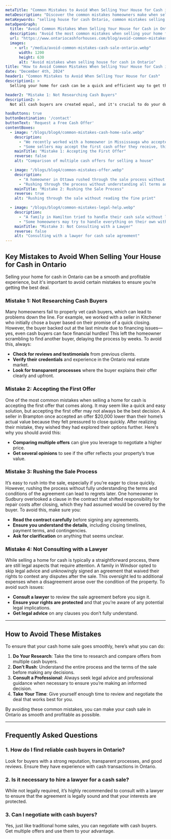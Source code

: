 ```yaml
---
metaTitle: "Common Mistakes to Avoid When Selling Your House for Cash in Ontario"
metaDescription: "Discover the common mistakes homeowners make when selling their house for cash in Ontario and learn how to avoid them for a smoother, faster sale."
metaKeywords: "selling house for cash Ontario, common mistakes selling home for cash, avoid mistakes cash home sale, sell house fast Ontario, cash buyers Ontario"
metaOpenGraph:
  title: "Avoid Common Mistakes When Selling Your House for Cash in Ontario"
  description: "Avoid the most common mistakes when selling your home for cash in Ontario. Learn essential tips to ensure a fast, smooth, and profitable sale."
  url: "https://www.ontariocashforhouses.com/blog/avoid-common-mistakes-selling-house-cash-ontario"
  images:
    - url: "/media/avoid-common-mistakes-cash-sale-ontario.webp"
      width: 1200
      height: 630
      alt: "Avoid mistakes when selling house for cash in Ontario"
title: "How to Avoid Common Mistakes When Selling Your House for Cash in Ontario"
date: "December 4th, 2024"
header1: "Common Mistakes to Avoid When Selling Your House for Cash"
description1: >
  Selling your home for cash can be a quick and efficient way to get the best value for your property, but it's important to avoid common mistakes during the process. Whether you're looking to sell your house quickly or simply want to skip the hassle of traditional real estate transactions, knowing what to watch out for can make all the difference. In this article, we’ll explore the most common mistakes homeowners make when selling for cash in Ontario and provide tips on how to avoid them.

header2: "Mistake 1: Not Researching Cash Buyers"
description2: >
  Not all cash buyers are created equal, and it's crucial to do your due diligence before agreeing to sell your home. Some buyers may not offer a fair price, while others may be untrustworthy or inexperienced. Researching potential cash buyers can help you avoid scams or lowball offers. Look for established buyers with a good reputation, transparency in their process, and a history of successful transactions in Ontario.

hasButtons: true
buttonDestination: '/contact'
buttonText: 'Request a Free Cash Offer'
contentBoxes:
  - image: "/blogs/blog4/common-mistakes-cash-home-sale.webp"
    description: 
      - "We recently worked with a homeowner in Mississauga who accepted the first cash offer they received. After signing the agreement, they realized they had sold their home for nearly 15% less than its market value, simply because they were eager to sell quickly. By taking a step back and comparing multiple offers, they could have earned significantly more from the sale. It’s always worth waiting to explore your options."
      - "Some sellers may accept the first cash offer they receive, thinking it’s the best deal available. However, by requesting multiple cash offers, you can make a more informed decision and avoid settling for less than your home is worth."
    mainTitle: "Mistake 1: Accepting the First Offer"
    reverse: false
    alt: "Comparison of multiple cash offers for selling a house"

  - image: "/blogs/blog4/common-mistakes-offer.webp"
    description: 
      - "A homeowner in Ottawa rushed through the sale process without reading the fine print of the contract. They later discovered that the buyer had included terms that delayed the payment by 30 days due to a clause in the agreement. This caused significant financial stress as they were relying on the funds to close a new purchase. Taking the time to review the details could have avoided this issue."
      - "Rushing through the process without understanding all terms and conditions can lead to regret down the line. Be sure to read the fine print of the agreement and clarify any questions before committing to the sale."
    mainTitle: "Mistake 2: Rushing the Sale Process"
    reverse: true
    alt: "Rushing through the sale without reading the fine print"

  - image: "/blogs/blog4/common-mistakes-legal-help.webp"
    description: 
      - "A family in Hamilton tried to handle their cash sale without legal guidance. Unfortunately, they missed an important detail in the agreement that transferred responsibility for outstanding property taxes to them, costing them thousands of dollars after the sale. If they had consulted a lawyer, they could have addressed this issue during the negotiation phase and saved themselves both money and stress."
      - "Some homeowners may try to handle everything on their own without seeking legal advice. Having a lawyer review your sale agreement can help you understand the legal implications and ensure everything is in order before you sign any documents."
    mainTitle: "Mistake 3: Not Consulting with a Lawyer"
    reverse: false
    alt: "Consulting with a lawyer for cash sale agreement"
---
```


## **Key Mistakes to Avoid When Selling Your House for Cash in Ontario**

Selling your home for cash in Ontario can be a smooth and profitable experience, but it's important to avoid certain mistakes to ensure you’re getting the best deal.

### **Mistake 1: Not Researching Cash Buyers**
Many homeowners fail to properly vet cash buyers, which can lead to problems down the line. For example, we worked with a seller in Kitchener who initially chose a buyer based on their promise of a quick closing. However, the buyer backed out at the last minute due to financing issues—yes, even cash buyers can face financial hurdles! This left the homeowner scrambling to find another buyer, delaying the process by weeks. To avoid this, always:

- **Check for reviews and testimonials** from previous clients.
- **Verify their credentials** and experience in the Ontario real estate market.
- **Look for transparent processes** where the buyer explains their offer clearly and upfront.

### **Mistake 2: Accepting the First Offer**
One of the most common mistakes when selling a home for cash is accepting the first offer that comes along. It may seem like a quick and easy solution, but accepting the first offer may not always be the best decision. A seller in Brampton once accepted an offer $20,000 lower than their home’s actual value because they felt pressured to close quickly. After realizing their mistake, they wished they had explored their options further. Here's why you should avoid this:

- **Comparing multiple offers** can give you leverage to negotiate a higher price.
- **Get several opinions** to see if the offer reflects your property’s true value.

### **Mistake 3: Rushing the Sale Process**
It’s easy to rush into the sale, especially if you’re eager to close quickly. However, rushing the process without fully understanding the terms and conditions of the agreement can lead to regrets later. One homeowner in Sudbury overlooked a clause in the contract that shifted responsibility for repair costs after closing, which they had assumed would be covered by the buyer. To avoid this, make sure you:

- **Read the contract carefully** before signing any agreements.
- **Ensure you understand the details**, including closing timelines, payment terms, and contingencies.
- **Ask for clarification** on anything that seems unclear.

### **Mistake 4: Not Consulting with a Lawyer**
While selling a home for cash is typically a straightforward process, there are still legal aspects that require attention. A family in Windsor opted to skip legal advice and unknowingly signed an agreement that waived their rights to contest any disputes after the sale. This oversight led to additional expenses when a disagreement arose over the condition of the property. To avoid such issues:

- **Consult a lawyer** to review the sale agreement before you sign it.
- **Ensure your rights are protected** and that you’re aware of any potential legal implications.
- **Get legal advice** on any clauses you don’t fully understand.

---

## **How to Avoid These Mistakes**

To ensure that your cash home sale goes smoothly, here’s what you can do:

1. **Do Your Research**: Take the time to research and compare offers from multiple cash buyers.
2. **Don’t Rush**: Understand the entire process and the terms of the sale before making any decisions.
3. **Consult a Professional**: Always seek legal advice and professional guidance when necessary to ensure you’re making an informed decision.
4. **Take Your Time**: Give yourself enough time to review and negotiate the deal that works best for you.

By avoiding these common mistakes, you can make your cash sale in Ontario as smooth and profitable as possible.

---

## **Frequently Asked Questions**

### **1. How do I find reliable cash buyers in Ontario?**
Look for buyers with a strong reputation, transparent processes, and good reviews. Ensure they have experience with cash transactions in Ontario.

### **2. Is it necessary to hire a lawyer for a cash sale?**
While not legally required, it’s highly recommended to consult with a lawyer to ensure that the agreement is legally sound and that your interests are protected.

### **3. Can I negotiate with cash buyers?**
Yes, just like traditional home sales, you can negotiate with cash buyers. Get multiple offers and use them to your advantage.
